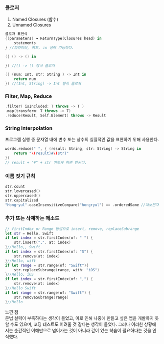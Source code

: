 ### 클로저
1. Named Closures (함수)
2. Unnamed Closures 

```swift
클로져 표현식
{(parameters) → ReturnType(Closures head) in
    statements
} //파라미터, 헤드, in 생략 가능하다.
```

```swift
({ () -> () in
    
}) //() -> () 형식 클로저

({ (num: Int, str: String ) -> Int in
    return num
}) //(Int, String) -> Int 형식 클로저
```
### Filter, Map, Reduce

```swift
.filter( isIncluded: T throws -> T )
.map(transform: T throws -> T)
.reduce(Result, Self.Element) throws -> Result
```
### String Interpolation
프로그램 실행 중 문자열 내에 변수 또는 상수의 실질적인 값을 표현하기 위해 사용한다.
```swift
words.reduce(" ", { (result: String, str: String) -> String in
    return "\(result)#\(str)"
})
// result + "#" + str 이렇게 하면 안된다.
```
### 이름 짓기 규칙
```swift
str.count
str.lowercased()
str.uppercased()
str.capitalized
"Hongryul".caseInsensitiveCompare("hongryul") == .orderedSame //대소문자 무시하고 비교한다.
```
### 추가 또는 삭제하는 메소드
```swift
// firstIndex or Range 방법으로 insert, remove, replaceSubrange
let str = Hello, Swift
if let index = str.firstIndex(of: " ") {
    str.insert(",", at: index)
}//Hello,, Swift
if let index = str.firstIndex(of: "S") {
    str.remove(at: index)
}//Hello, wift
if let range = str.range(of: "Swift"){
    str.replaceSubrange(range, with: "iOS")
}//Hello, iOS
if let index = str.firstIndex(of: ",") {
    str.remove(at: index)
}//Hello Swift
if let range = str.range(of: "Swift") {
    str.removeSubrange(range)
}//Hello 
```
느낀 점<br>
문법 실력이 부족하다는 생각이 들었고, 이로 인해 나중에 만들고 싶은 앱을 개발하지 
못할 수도 있으며, 코딩 테스트도 어려울 것 같다는 생각이 들었다.
그러나 이러한 상황에서는 순간적인 이해만으로 넘어가는 것이 아니라 
깊이 있는 학습이 필요하다는 것을 인식했다.
